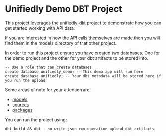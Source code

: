 # Unifiedly Demo DBT Project

This project leverages the [unifiedly-dbt](https://github.com/unifiedly-io/unifiedly-dbt/) project to demonstrate how you can get started working with API data.

If you are interested in how the API calls themselves are made then you will find them in the models directory of that other project.

In order to run this project ensure you have created two databases. One for the demo project and the other for your dbt artifacts to be stored into.
```
-- Use a role that can create databases
create database unifiedly_demo; -- This demo app will run here
create database unifiedly; -- Your dbt metadata will be stored here if you run the upload
```

Some areas of note for your attention are:
- [models](/models.yml)
- [sources](/models/sources.yml)
- [packages](packages.yml)


You can run the project using:
```
dbt build && dbt --no-write-json run-operation upload_dbt_artifacts
```
